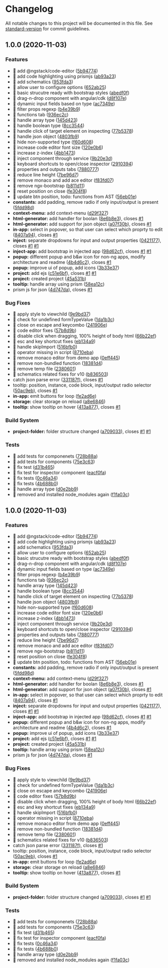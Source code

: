 # Changelog

All notable changes to this project will be documented in this file. See [standard-version](https://github.com/conventional-changelog/standard-version) for commit guidelines.

## 1.0.0 (2020-11-03)


### Features

* 🎸 add @ngstack/code-editor ([5b94774](https://github.com/ngneat/inspector/commit/5b947749bd448b9f9e881ea14e87cbd67886a8a2))
* 🎸 add code highlighting using prismjs ([ab93a23](https://github.com/ngneat/inspector/commit/ab93a2398916fecc14423e068c574f9ccd6d3d21))
* 🎸 add schematics ([953fda3](https://github.com/ngneat/inspector/commit/953fda3e0a6a6a2b7bb6c9f40a3568d1c0302ecc))
* 🎸 allow user to configure options ([652ab25](https://github.com/ngneat/inspector/commit/652ab258c4e6539aadf132929c618a0e696b433e))
* 🎸 basic strucutre ready with bootstrap styles ([abedf0f](https://github.com/ngneat/inspector/commit/abedf0f83522da478a796e255af4cd8407bc8f74))
* 🎸 drag-n-drop component with angular/cdk ([d8f107e](https://github.com/ngneat/inspector/commit/d8f107edec37c9095a613ed783b186e763c28c44))
* 🎸 dynamic input fields based on type ([ac7349e](https://github.com/ngneat/inspector/commit/ac7349ea42672faceace1bfee344f12698c5ed3a))
* 🎸 filter props regexp ([b4e39b9](https://github.com/ngneat/inspector/commit/b4e39b9a1a551f929e5b5f0af863b8a1c873fbbb))
* 🎸 functions tab ([936ec2c](https://github.com/ngneat/inspector/commit/936ec2cdffbe2c9f7c64a795764c13a279ed4e3e))
* 🎸 handle array type ([145d423](https://github.com/ngneat/inspector/commit/145d423dffd8217b49eb2a35f0c81db27e5b733a))
* 🎸 handle boolean type ([8cc3544](https://github.com/ngneat/inspector/commit/8cc35449e699331309db47374828427e9f0ad37e))
* 🎸 handle click of target element on inspecting ([77b5378](https://github.com/ngneat/inspector/commit/77b53789835a68cc6faf49b56c3431d6cc89328c))
* 🎸 handle json object ([4803fb9](https://github.com/ngneat/inspector/commit/4803fb93a9741947aa240939c1ffc5604f66c4b2))
* 🎸 hide non-supported type ([f60d608](https://github.com/ngneat/inspector/commit/f60d608f4a7b9db7609fba6d9c7c4c4853bda706))
* 🎸 increase code editor font size ([120e0b6](https://github.com/ngneat/inspector/commit/120e0b68fcd1f16606306260c9bbb6e0e4d5aa25))
* 🎸 increase z-index ([4bb1473](https://github.com/ngneat/inspector/commit/4bb14732d78c109463b64f0f1ccb15598dff8a81))
* 🎸 inject component through service ([9b20e3d](https://github.com/ngneat/inspector/commit/9b20e3d8ce9011374e890eace83b7df000d72166))
* 🎸 keyboard shortcuts to open/close inspector ([2910394](https://github.com/ngneat/inspector/commit/2910394ba28d402260da9a0590c1a271d5e72af3))
* 🎸 properties and outputs tabs ([7880777](https://github.com/ngneat/inspector/commit/7880777ead6e8acb3bbaabb2e950c4152b459ad0))
* 🎸 reduce line height ([7be96d7](https://github.com/ngneat/inspector/commit/7be96d74710c82ae87fa7fc22180578c2d2f2c62))
* 🎸 remove monaco and add ace editor ([f83fd07](https://github.com/ngneat/inspector/commit/f83fd076cea5c996395b6f469d17b9bd8855f8ec))
* 🎸 remove ngx-bootstrap ([b811d11](https://github.com/ngneat/inspector/commit/b811d11cfc34c25caea861d629d2047d50223a79))
* 🎸 reset position on close ([fe304f8](https://github.com/ngneat/inspector/commit/fe304f84665c7ee661fc48c558f38cb9125f5557))
* 🎸 update btn position, todo: functions from AST ([56eb01e](https://github.com/ngneat/inspector/commit/56eb01eb939c08535cc1e86e14efee918e3fdd94))
* **constants:** add padding, remove radio if only input/output is present ([5fdd98d](https://github.com/ngneat/inspector/commit/5fdd98d57c5b6c9f35ab143d806bd3b1f676a71e))
* **context-menu:** add context-menu ([d29f327](https://github.com/ngneat/inspector/commit/d29f327c8636bf435363da547e6b3b560625a981))
* **html-generator:** add handler for boolan ([8e6b8e3](https://github.com/ngneat/inspector/commit/8e6b8e3a6160018091b9f4f81ed956fa9f31a886)), closes [#1](https://github.com/ngneat/inspector/issues/1)
* **html-generator:** add support for json object ([a07f30b](https://github.com/ngneat/inspector/commit/a07f30bece2ef3f86f3f578926f4be4eec9675b3)), closes [#1](https://github.com/ngneat/inspector/issues/1)
* **in-app:** select in popover, so that user can select which proprty to edit ([8407a94](https://github.com/ngneat/inspector/commit/8407a94bc326748291993670cd2dc231ced62240)), closes [#1](https://github.com/ngneat/inspector/issues/1)
* **inject:** separate dropdowns for input and output properties ([0421177](https://github.com/ngneat/inspector/commit/0421177a626a1b504e3b064089fd3d7db0deacc3)), closes [#1](https://github.com/ngneat/inspector/issues/1) [#1](https://github.com/ngneat/inspector/issues/1)
* **inject-app:** add bootstrap in injected app ([98d62cf](https://github.com/ngneat/inspector/commit/98d62cfee8fb2205bfea4a481c745c5dc5e5a379)), closes [#1](https://github.com/ngneat/inspector/issues/1) [#1](https://github.com/ngneat/inspector/issues/1)
* **popup:** different popup and b&w icon for non-ng apps, modify architecture and readme ([4b4d6c2](https://github.com/ngneat/inspector/commit/4b4d6c2338bc7969537749eedf65f261a82aea6e)), closes [#1](https://github.com/ngneat/inspector/issues/1)
* **popup:** improve ui of popup, add icons ([3b33e37](https://github.com/ngneat/inspector/commit/3b33e37c864e1151de83711935763195f5f9e815))
* **project:** add ejs ([c51e6bf](https://github.com/ngneat/inspector/commit/c51e6bffab6e1537ae63fcccc7cd3bcdf6889e78)), closes [#1](https://github.com/ngneat/inspector/issues/1) [#1](https://github.com/ngneat/inspector/issues/1)
* **project:** created project ([45a531b](https://github.com/ngneat/inspector/commit/45a531b2b7b5fa7d154d8a4fb16e3445671b4ffb))
* **tooltip:** handle array using prism ([58ea12c](https://github.com/ngneat/inspector/commit/58ea12cb1427351359f97c6f568974fd7119edc3))
* prism js for json ([4d747da](https://github.com/ngneat/inspector/commit/4d747da5cb3d4086bfecad1128dec383afb0aa34)), closes [#1](https://github.com/ngneat/inspector/issues/1)


### Bug Fixes

* 🐛 apply style to viewchild ([9e9bd37](https://github.com/ngneat/inspector/commit/9e9bd3780fb981d143f9a4b04c740a3a47acb6ac))
* 🐛 check for undefined formTypeValue ([1da1b3c](https://github.com/ngneat/inspector/commit/1da1b3c66c86a926b0b97230f47453cc771dddcd))
* 🐛 close on escape and keycombo ([241906e](https://github.com/ngneat/inspector/commit/241906eb31e45a5569b6af1805b3293b367345d3))
* 🐛 code editor fixes ([57b8d9b](https://github.com/ngneat/inspector/commit/57b8d9b90b5e1819b5b08b41fbc9fc30350d51fd))
* 🐛 disable click when dragging, 100% height of body html ([66b22ef](https://github.com/ngneat/inspector/commit/66b22ef734f93e8a9989a61f4666373e2717eb76))
* 🐛 esc and key shortcut fixes ([eb134a9](https://github.com/ngneat/inspector/commit/eb134a930a5282f19f73b968cab41c320e929120))
* 🐛 handle skipImport ([516bfb0](https://github.com/ngneat/inspector/commit/516bfb0b43b62f250f49f46b29dd48b80acd7550))
* 🐛 operator missing in script ([8710eba](https://github.com/ngneat/inspector/commit/8710ebae2af7d70c789246d99e3ffc799ad33afe))
* 🐛 remove monaco editor from demo app ([0eff445](https://github.com/ngneat/inspector/commit/0eff4458ace9f0bdb0a0ab25cde8864d8f374eda))
* 🐛 remove non-bundled function ([18381d4](https://github.com/ngneat/inspector/commit/18381d40074591f5487ce6d0a205bba18f6977fe))
* 🐛 remove temp file ([2380601](https://github.com/ngneat/inspector/commit/23806011d2ce531cf23b1f2210be4cd5519fe2e4))
* 🐛 schematics related fixes for v10 ([b836503](https://github.com/ngneat/inspector/commit/b8365035f70cd860c82f0ccd0009ecde2b6c7b8c))
* catch json parse error ([331187f](https://github.com/ngneat/inspector/commit/331187f067b8d6e1cfa989b566ebece3c3319ffb)), closes [#1](https://github.com/ngneat/inspector/issues/1)
* tooltip: position, instance, code block, input/output radio selector ([50ac9eb](https://github.com/ngneat/inspector/commit/50ac9eb188eceaf05c2652218b5826452d786997)), closes [#1](https://github.com/ngneat/inspector/issues/1)
* **in-app:** emit buttons for loop ([fe2ad6e](https://github.com/ngneat/inspector/commit/fe2ad6ec525c53994a852d3381f1f11c1849f4ca))
* **storage:** clear storage on reload ([a8e6846](https://github.com/ngneat/inspector/commit/a8e6846837f06b1b3e5642a4736901377cd8541e))
* **tooltip:** show tooltip on hover ([413a877](https://github.com/ngneat/inspector/commit/413a87710f5b26e23b9c35e408a2d9669966f876)), closes [#1](https://github.com/ngneat/inspector/issues/1)


### Build System

* **project-folder:** folder structure changed ([a709033](https://github.com/ngneat/inspector/commit/a7090336f8c1f92c9434c55c3786932021a17b6a)), closes [#1](https://github.com/ngneat/inspector/issues/1) [#1](https://github.com/ngneat/inspector/issues/1)


### Tests

* 💍 add tests for componenets ([728b88a](https://github.com/ngneat/inspector/commit/728b88ac3c0b357be5aa87b620a2d66f72ae0429))
* 💍 add tests for components ([75e3c63](https://github.com/ngneat/inspector/commit/75e3c633fe801eb3afd505251ceafac6c6ec0eb6))
* 💍 fix test ([d31b465](https://github.com/ngneat/inspector/commit/d31b465d1b0c09e2d08c21ce7564836d3fa498bd))
* 💍 fix test for inspector component ([eacf0fa](https://github.com/ngneat/inspector/commit/eacf0fa869b717de43f4057aa0ba36496830f48d))
* 💍 fix tests ([0c46a34](https://github.com/ngneat/inspector/commit/0c46a349a3d2f53d9aedd669df48ffd07d36bae9))
* 💍 fix tests ([4b688b0](https://github.com/ngneat/inspector/commit/4b688b0b6f167224ff14955ea198309c446fd586))
* 💍 handle array type ([d0e2bb9](https://github.com/ngneat/inspector/commit/d0e2bb9e3c5970f1450de8c059a52f4a86f2db1b))
* 💍 removed and installed node_modules again ([f1fa03c](https://github.com/ngneat/inspector/commit/f1fa03ccc52512c859ed51d37802eb6891822315))

## 1.0.0 (2020-11-03)


### Features

* 🎸 add @ngstack/code-editor ([5b94774](https://github.com/ngneat/inspector/commit/5b947749bd448b9f9e881ea14e87cbd67886a8a2))
* 🎸 add code highlighting using prismjs ([ab93a23](https://github.com/ngneat/inspector/commit/ab93a2398916fecc14423e068c574f9ccd6d3d21))
* 🎸 add schematics ([953fda3](https://github.com/ngneat/inspector/commit/953fda3e0a6a6a2b7bb6c9f40a3568d1c0302ecc))
* 🎸 allow user to configure options ([652ab25](https://github.com/ngneat/inspector/commit/652ab258c4e6539aadf132929c618a0e696b433e))
* 🎸 basic strucutre ready with bootstrap styles ([abedf0f](https://github.com/ngneat/inspector/commit/abedf0f83522da478a796e255af4cd8407bc8f74))
* 🎸 drag-n-drop component with angular/cdk ([d8f107e](https://github.com/ngneat/inspector/commit/d8f107edec37c9095a613ed783b186e763c28c44))
* 🎸 dynamic input fields based on type ([ac7349e](https://github.com/ngneat/inspector/commit/ac7349ea42672faceace1bfee344f12698c5ed3a))
* 🎸 filter props regexp ([b4e39b9](https://github.com/ngneat/inspector/commit/b4e39b9a1a551f929e5b5f0af863b8a1c873fbbb))
* 🎸 functions tab ([936ec2c](https://github.com/ngneat/inspector/commit/936ec2cdffbe2c9f7c64a795764c13a279ed4e3e))
* 🎸 handle array type ([145d423](https://github.com/ngneat/inspector/commit/145d423dffd8217b49eb2a35f0c81db27e5b733a))
* 🎸 handle boolean type ([8cc3544](https://github.com/ngneat/inspector/commit/8cc35449e699331309db47374828427e9f0ad37e))
* 🎸 handle click of target element on inspecting ([77b5378](https://github.com/ngneat/inspector/commit/77b53789835a68cc6faf49b56c3431d6cc89328c))
* 🎸 handle json object ([4803fb9](https://github.com/ngneat/inspector/commit/4803fb93a9741947aa240939c1ffc5604f66c4b2))
* 🎸 hide non-supported type ([f60d608](https://github.com/ngneat/inspector/commit/f60d608f4a7b9db7609fba6d9c7c4c4853bda706))
* 🎸 increase code editor font size ([120e0b6](https://github.com/ngneat/inspector/commit/120e0b68fcd1f16606306260c9bbb6e0e4d5aa25))
* 🎸 increase z-index ([4bb1473](https://github.com/ngneat/inspector/commit/4bb14732d78c109463b64f0f1ccb15598dff8a81))
* 🎸 inject component through service ([9b20e3d](https://github.com/ngneat/inspector/commit/9b20e3d8ce9011374e890eace83b7df000d72166))
* 🎸 keyboard shortcuts to open/close inspector ([2910394](https://github.com/ngneat/inspector/commit/2910394ba28d402260da9a0590c1a271d5e72af3))
* 🎸 properties and outputs tabs ([7880777](https://github.com/ngneat/inspector/commit/7880777ead6e8acb3bbaabb2e950c4152b459ad0))
* 🎸 reduce line height ([7be96d7](https://github.com/ngneat/inspector/commit/7be96d74710c82ae87fa7fc22180578c2d2f2c62))
* 🎸 remove monaco and add ace editor ([f83fd07](https://github.com/ngneat/inspector/commit/f83fd076cea5c996395b6f469d17b9bd8855f8ec))
* 🎸 remove ngx-bootstrap ([b811d11](https://github.com/ngneat/inspector/commit/b811d11cfc34c25caea861d629d2047d50223a79))
* 🎸 reset position on close ([fe304f8](https://github.com/ngneat/inspector/commit/fe304f84665c7ee661fc48c558f38cb9125f5557))
* 🎸 update btn position, todo: functions from AST ([56eb01e](https://github.com/ngneat/inspector/commit/56eb01eb939c08535cc1e86e14efee918e3fdd94))
* **constants:** add padding, remove radio if only input/output is present ([5fdd98d](https://github.com/ngneat/inspector/commit/5fdd98d57c5b6c9f35ab143d806bd3b1f676a71e))
* **context-menu:** add context-menu ([d29f327](https://github.com/ngneat/inspector/commit/d29f327c8636bf435363da547e6b3b560625a981))
* **html-generator:** add handler for boolan ([8e6b8e3](https://github.com/ngneat/inspector/commit/8e6b8e3a6160018091b9f4f81ed956fa9f31a886)), closes [#1](https://github.com/ngneat/inspector/issues/1)
* **html-generator:** add support for json object ([a07f30b](https://github.com/ngneat/inspector/commit/a07f30bece2ef3f86f3f578926f4be4eec9675b3)), closes [#1](https://github.com/ngneat/inspector/issues/1)
* **in-app:** select in popover, so that user can select which proprty to edit ([8407a94](https://github.com/ngneat/inspector/commit/8407a94bc326748291993670cd2dc231ced62240)), closes [#1](https://github.com/ngneat/inspector/issues/1)
* **inject:** separate dropdowns for input and output properties ([0421177](https://github.com/ngneat/inspector/commit/0421177a626a1b504e3b064089fd3d7db0deacc3)), closes [#1](https://github.com/ngneat/inspector/issues/1) [#1](https://github.com/ngneat/inspector/issues/1)
* **inject-app:** add bootstrap in injected app ([98d62cf](https://github.com/ngneat/inspector/commit/98d62cfee8fb2205bfea4a481c745c5dc5e5a379)), closes [#1](https://github.com/ngneat/inspector/issues/1) [#1](https://github.com/ngneat/inspector/issues/1)
* **popup:** different popup and b&w icon for non-ng apps, modify architecture and readme ([4b4d6c2](https://github.com/ngneat/inspector/commit/4b4d6c2338bc7969537749eedf65f261a82aea6e)), closes [#1](https://github.com/ngneat/inspector/issues/1)
* **popup:** improve ui of popup, add icons ([3b33e37](https://github.com/ngneat/inspector/commit/3b33e37c864e1151de83711935763195f5f9e815))
* **project:** add ejs ([c51e6bf](https://github.com/ngneat/inspector/commit/c51e6bffab6e1537ae63fcccc7cd3bcdf6889e78)), closes [#1](https://github.com/ngneat/inspector/issues/1) [#1](https://github.com/ngneat/inspector/issues/1)
* **project:** created project ([45a531b](https://github.com/ngneat/inspector/commit/45a531b2b7b5fa7d154d8a4fb16e3445671b4ffb))
* **tooltip:** handle array using prism ([58ea12c](https://github.com/ngneat/inspector/commit/58ea12cb1427351359f97c6f568974fd7119edc3))
* prism js for json ([4d747da](https://github.com/ngneat/inspector/commit/4d747da5cb3d4086bfecad1128dec383afb0aa34)), closes [#1](https://github.com/ngneat/inspector/issues/1)


### Bug Fixes

* 🐛 apply style to viewchild ([9e9bd37](https://github.com/ngneat/inspector/commit/9e9bd3780fb981d143f9a4b04c740a3a47acb6ac))
* 🐛 check for undefined formTypeValue ([1da1b3c](https://github.com/ngneat/inspector/commit/1da1b3c66c86a926b0b97230f47453cc771dddcd))
* 🐛 close on escape and keycombo ([241906e](https://github.com/ngneat/inspector/commit/241906eb31e45a5569b6af1805b3293b367345d3))
* 🐛 code editor fixes ([57b8d9b](https://github.com/ngneat/inspector/commit/57b8d9b90b5e1819b5b08b41fbc9fc30350d51fd))
* 🐛 disable click when dragging, 100% height of body html ([66b22ef](https://github.com/ngneat/inspector/commit/66b22ef734f93e8a9989a61f4666373e2717eb76))
* 🐛 esc and key shortcut fixes ([eb134a9](https://github.com/ngneat/inspector/commit/eb134a930a5282f19f73b968cab41c320e929120))
* 🐛 handle skipImport ([516bfb0](https://github.com/ngneat/inspector/commit/516bfb0b43b62f250f49f46b29dd48b80acd7550))
* 🐛 operator missing in script ([8710eba](https://github.com/ngneat/inspector/commit/8710ebae2af7d70c789246d99e3ffc799ad33afe))
* 🐛 remove monaco editor from demo app ([0eff445](https://github.com/ngneat/inspector/commit/0eff4458ace9f0bdb0a0ab25cde8864d8f374eda))
* 🐛 remove non-bundled function ([18381d4](https://github.com/ngneat/inspector/commit/18381d40074591f5487ce6d0a205bba18f6977fe))
* 🐛 remove temp file ([2380601](https://github.com/ngneat/inspector/commit/23806011d2ce531cf23b1f2210be4cd5519fe2e4))
* 🐛 schematics related fixes for v10 ([b836503](https://github.com/ngneat/inspector/commit/b8365035f70cd860c82f0ccd0009ecde2b6c7b8c))
* catch json parse error ([331187f](https://github.com/ngneat/inspector/commit/331187f067b8d6e1cfa989b566ebece3c3319ffb)), closes [#1](https://github.com/ngneat/inspector/issues/1)
* tooltip: position, instance, code block, input/output radio selector ([50ac9eb](https://github.com/ngneat/inspector/commit/50ac9eb188eceaf05c2652218b5826452d786997)), closes [#1](https://github.com/ngneat/inspector/issues/1)
* **in-app:** emit buttons for loop ([fe2ad6e](https://github.com/ngneat/inspector/commit/fe2ad6ec525c53994a852d3381f1f11c1849f4ca))
* **storage:** clear storage on reload ([a8e6846](https://github.com/ngneat/inspector/commit/a8e6846837f06b1b3e5642a4736901377cd8541e))
* **tooltip:** show tooltip on hover ([413a877](https://github.com/ngneat/inspector/commit/413a87710f5b26e23b9c35e408a2d9669966f876)), closes [#1](https://github.com/ngneat/inspector/issues/1)


### Build System

* **project-folder:** folder structure changed ([a709033](https://github.com/ngneat/inspector/commit/a7090336f8c1f92c9434c55c3786932021a17b6a)), closes [#1](https://github.com/ngneat/inspector/issues/1) [#1](https://github.com/ngneat/inspector/issues/1)


### Tests

* 💍 add tests for componenets ([728b88a](https://github.com/ngneat/inspector/commit/728b88ac3c0b357be5aa87b620a2d66f72ae0429))
* 💍 add tests for components ([75e3c63](https://github.com/ngneat/inspector/commit/75e3c633fe801eb3afd505251ceafac6c6ec0eb6))
* 💍 fix test ([d31b465](https://github.com/ngneat/inspector/commit/d31b465d1b0c09e2d08c21ce7564836d3fa498bd))
* 💍 fix test for inspector component ([eacf0fa](https://github.com/ngneat/inspector/commit/eacf0fa869b717de43f4057aa0ba36496830f48d))
* 💍 fix tests ([0c46a34](https://github.com/ngneat/inspector/commit/0c46a349a3d2f53d9aedd669df48ffd07d36bae9))
* 💍 fix tests ([4b688b0](https://github.com/ngneat/inspector/commit/4b688b0b6f167224ff14955ea198309c446fd586))
* 💍 handle array type ([d0e2bb9](https://github.com/ngneat/inspector/commit/d0e2bb9e3c5970f1450de8c059a52f4a86f2db1b))
* 💍 removed and installed node_modules again ([f1fa03c](https://github.com/ngneat/inspector/commit/f1fa03ccc52512c859ed51d37802eb6891822315))
